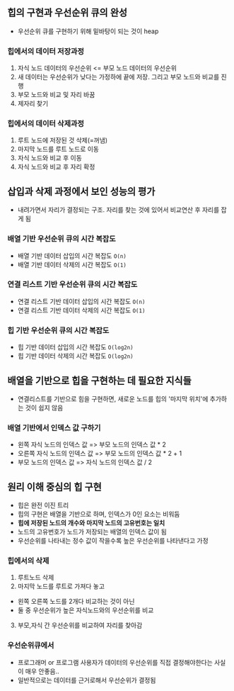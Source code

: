 ## 힙의 구현과 우선순위 큐의 완성

- 우선순위 큐를 구현하기 위해 밑바탕이 되는 것이 heap

### 힙에서의 데이터 저장과정

1. 자식 노드 데이터의 우선순위 <= 부모 노드 데이터의 우선순위
2. 새 데이터는 우선순위가 낮다는 가정하에 끝에 저장. 그리고 부모 노드와 비교를 진행
3. 부모 노드와 비교 및 자리 바꿈
4. 제자리 찾기

### 힙에서의 데이터 삭제과정

1. 루트 노드에 저장된 것 삭제(=꺼냄)
2. 마지막 노드를 루트 노드로 이동
3. 자식 노드와 비교 후 이동
4. 자식 노드와 비교 후 자리 확정

## 삽입과 삭제 과정에서 보인 성능의 평가

- 내려가면서 자리가 결정되는 구조. 자리를 찾는 것에 있어서 비교연산 후 자리를 잡게 됨

### 배열 기반 우선순위 큐의 시간 복잡도

- 배열 기반 데이터 삽입의 시간 복잡도 `O(n)`
- 배열 기반 데이터 삭제의 시간 복잡도 `O(1)`

### 연결 리스트 기반 우선순위 큐의 시간 복잡도

- 연결 리스트 기반 데이터 삽입의 시간 복잡도 `O(n)`
- 연결 리스트 기반 데이터 삭제의 시간 복잡도 `O(1)`

### 힙 기반 우선순위 큐의 시간 복잡도

- 힙 기반 데이터 삽입의 시간 복잡도 `O(log2n)`
- 힙 기반 데이터 삭제의 시간 복잡도 `O(log2n)`

## 배열을 기반으로 힙을 구현하는 데 필요한 지식들

- 연결리스트를 기반으로 힘을 구현하면, 새로운 노드를 힙의 '마지막 위치'에 추가하는 것이 쉽지 않음

### 배열 기반에서 인덱스 값 구하기

- 왼쪽 자식 노드의 인덱스 값 => 부모 노드의 인덱스 값 \* 2
- 오른쪽 자식 노드의 인덱스 값 => 부모 노드의 인덱스 값 \* 2 + 1
- 부모 노드의 인덱스 값 => 자식 노드의 인덱스 값 / 2

## 원리 이해 중심의 힙 구현

- 힙은 완전 이진 트리
- 힙의 구현은 배열을 기반으로 하며, 인덱스가 0인 요소는 비워둠
- **힙에 저장된 노드의 개수와 마지막 노드의 고유번호는 일치**
- 노드의 고유번호가 노드가 저장되는 배열의 인덱스 값이 됨
- 우선순위를 나타내는 정수 값이 작을수록 높은 우선순위를 나타낸다고 가정

### 힙에서의 삭제

1. 루트노드 삭제
2. 마지막 노드를 루트로 가져다 놓고

- 왼쪽 오른쪽 노드를 2개다 비교하는 것이 아닌
- 둘 중 우선순위가 높은 자식노드와의 우선순위를 비교

3. 부모,자식 간 우선순위를 비교하여 자리를 찾아감

### 우선순위큐에서

- 프로그래머 or 프로그램 사용자가 데이터의 우선순위를 직접 결정해야한다는 사실이 매우 안좋음..
- 일반적으로는 데이터를 근거로해서 우선순위가 결정됨
